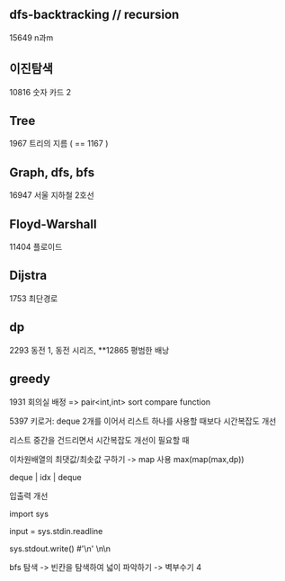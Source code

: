 ## dfs-backtracking // recursion

15649 n과m

## 이진탐색

10816 숫자 카드 2

## Tree

1967 트리의 지름 ( == 1167 )

## Graph, dfs, bfs

16947 서울 지하철 2호선

## Floyd-Warshall

11404 플로이드

## Dijstra

1753 최단경로

## dp

2293 동전 1, 동전 시리즈,  **12865 평범한 배낭

## greedy

1931 회의실 배정 => pair<int,int> sort compare function

5397 키로거: deque 2개를 이어서 리스트 하나를 사용할 때보다 시간복잡도 개선

리스트 중간을 건드리면서 시간복잡도 개선이 필요할 때

이차원배열의 최댓값/최솟값 구하기 -> map 사용 max(map(max,dp))


deque | idx | deque

입출력 개선

import sys

input = sys.stdin.readline

sys.stdout.write() #'\n' 
\n\n

bfs 탐색 -> 빈칸을 탐색하여 넓이 파악하기 -> 벽부수기 4
